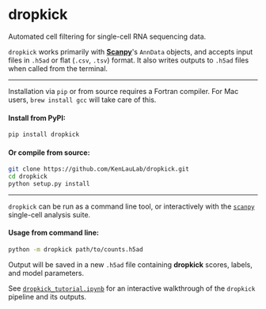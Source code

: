 # dropkick
Automated cell filtering for single-cell RNA sequencing data.

`dropkick` works primarily with [**Scanpy**](https://icb-scanpy.readthedocs-hosted.com/en/stable/)'s `AnnData` objects, and accepts input files in `.h5ad` or flat (`.csv`, `.tsv`) format. It also writes outputs to `.h5ad` files when called from the terminal.

---
Installation via `pip` or from source requires a Fortran compiler. For Mac users, `brew install gcc` will take care of this.

#### Install from PyPI:
```bash
pip install dropkick
```

#### Or compile from source:
```bash
git clone https://github.com/KenLauLab/dropkick.git
cd dropkick
python setup.py install
```

---
`dropkick` can be run as a command line tool, or interactively with the [`scanpy`](https://icb-scanpy.readthedocs-hosted.com/en/stable/) single-cell analysis suite.

#### Usage from command line:
```bash
python -m dropkick path/to/counts.h5ad
```

Output will be saved in a new `.h5ad` file containing __dropkick__ scores, labels, and model parameters.

See [`dropkick_tutorial.ipynb`](dropkick_tutorial.ipynb) for an interactive walkthrough of the `dropkick` pipeline and its outputs.
